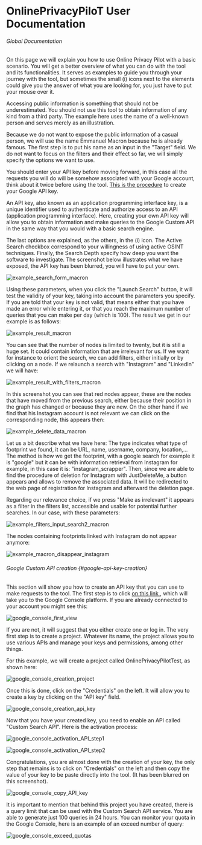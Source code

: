 # OnlinePrivacyPiloT User Documentation

###### Global Documentation
On this page we will explain you how to use Online Privacy Pilot with a basic scenario. You will get 
a better overview of what you can do with the tool and its functionalities. It serves as examples to 
guide you through your journey with the tool, but sometimes the small (i) icons next to the elements 
could give you the answer of what you are looking for, you just have to put your mouse over it.

Accessing public information is something that should not be underestimated. You should not use this
tool to obtain information of any kind from a third party. The example here uses the name of a 
well-known person and serves merely as an illustration.

Because we do not want to expose the public information of a casual person, we will use the name 
Emmanuel Macron because he is already famous. The first step is to put his name as an input in the 
"Target" field. We do not want to focus on the filters and their effect so far, we will simply 
specify the options we want to use.

You should enter your API key before moving forward, in this case all the requests you will do will 
be somehow associated with your Google account, think about it twice before using the tool.
[This is the procedure](#google-api-key-creation) to create your Google API key.

An API key, also known as an application programming interface key, is a unique identifier used to 
authenticate and authorize access to an API (application programming interface). Here, creating your
own API key will allow you to obtain information and make queries to the Google Custom API in the 
same way that you would with a basic search engine.

The last options are explained, as the others, in the (i) icon. The Active Search checkbox 
correspond to your willingness of using active OSINT techniques. Finally, the Search Depth specify 
how deep you want the software to investigate. The screenshot below illustrates what we have 
exposed, the API key has been blurred, you will have to put your own.

![example_search_form_macron](https://github.com/OnlinePrivacyPilot/OnlinePrivacyPilot_UserDoc/assets/100564746/69c97b59-3cc2-4851-a487-3eec21353083)

Using these parameters, when you click the "Launch Search" button, it will test the validity of your 
key, taking into account the parameters you specify.
If you are told that your key is not valid, that means either that you have made an error while
entering it, or that you reach the maximum number of queries that you can make per day 
(which is 100).
The result we get in our example is as follows:

![example_result_macron](https://github.com/OnlinePrivacyPilot/OnlinePrivacyPilot_UserDoc/assets/100564746/030ff038-7ace-450d-9809-cd86af94d8ce)


You can see that the number of nodes is limited to twenty, but it is still a huge set. 
It could contain information that are irrelevant for us.
If we want for instance to orient the search, we can add filters, either initially or by clicking
on a node. If we relaunch a search with "Instagram" and "LinkedIn"  we will have:

![example_result_with_filters_macron](https://github.com/OnlinePrivacyPilot/OnlinePrivacyPilot_UserDoc/assets/100564746/1100ec73-739f-41de-8f87-9b2d5fcda366)

In this screenshot you can see that red nodes appear, these are the nodes that have moved from
the previous search, either because their position in the graph has changed or because they are new.
On the other hand if we find that his Instagram account is not relevant we can click on the
corresponding node, this appears then:

![example_delete_data_macron](https://github.com/OnlinePrivacyPilot/OnlinePrivacyPilot_UserDoc/assets/100564746/42618e1e-5411-4e6d-86f0-f8004a659b18)

Let us a bit describe what we have here:
The type indicates what type of footprint we found, it can be URL, name, username, company, 
location,...
The method is how we get the footprint, with a google search for example it is "google" but it 
can be with information retrieval from Instagram for example, in this case it is: "instagram_scrapper".
Then, since we are able to find the procedure of deletion for Instagram with JustDeleteMe, a button appears
and allows to remove the associated data. It will be redirected to the web page of registration for
Instagram and afterward the deletion page. 

Regarding our relevance choice, if we press "Make as irrelevant" it appears as a
filter in the filters list, accessible and usable for potential further searches.
In our case, with these parameters:

![example_filters_input_search2_macron](https://github.com/OnlinePrivacyPilot/OnlinePrivacyPilot_UserDoc/assets/100564746/ca0ff94a-333e-481f-81e0-67f3b57cadd0)

The nodes containing footprints linked with Instagram do not appear anymore:

![example_macron_disappear_instagram](https://github.com/OnlinePrivacyPilot/OnlinePrivacyPilot_UserDoc/assets/100564746/8ecff7af-e335-4da4-848f-39a43c82571f)



###### Google Custom API creation {#google-api-key-creation}

This section will show you how to create an API key that you can use to make requests to the tool.
The first step is to click [on this link ](https://console.cloud.google.com/), which will take you 
to the Google Console platform. If you are already connected to your account you might see this:

![google_console_first_view](https://github.com/OnlinePrivacyPilot/OnlinePrivacyPilot_UserDoc/assets/100564746/3ca201d8-cc49-4461-b80a-33ddd737340f)

If you are not, it will suggest that you either create one or log in.
The very first step is to create a project. Whatever its name, the project allows you to use 
various APIs and manage your keys and permissions, among other things.

For this example, we will create a project called OnlinePrivacyPilotTest, as shown here:

![google_console_creation_project](https://github.com/OnlinePrivacyPilot/OnlinePrivacyPilot_UserDoc/assets/100564746/5b2280ec-f0a0-449b-b75e-42621e3d836c)

Once this is done, click on the "Credentials" on the left. It will allow you to create a key by 
clicking on the "API key" field. 

![google_console_creation_api_key](https://github.com/OnlinePrivacyPilot/OnlinePrivacyPilot_UserDoc/assets/100564746/223b2644-ed6c-457b-8524-5c4a4df8bc04)

Now that you have your created key, you need to enable an API called "Custom Search API". 
Here is the activation process:

![google_console_activation_API_step1](https://github.com/OnlinePrivacyPilot/OnlinePrivacyPilot_UserDoc/assets/100564746/37cc47c3-acf5-4551-a002-af21f41dd10a)

![google_console_activation_API_step2](https://github.com/OnlinePrivacyPilot/OnlinePrivacyPilot_UserDoc/assets/100564746/900bd7e2-6a96-4263-8e42-530e37bbc187)

Congratulations, you are almost done with the creation of your key, the only step that remains is 
to click on "Credentials" on the left and then copy the value of your key to be paste directly into 
the tool. (It has been blurred on this screenshot).

![google_console_copy_API_key](https://github.com/OnlinePrivacyPilot/OnlinePrivacyPilot_UserDoc/assets/100564746/83447138-05f3-4f91-959a-e0269b56d058)


It is important to mention that behind this project you have created, there is a query limit that can 
be used with the Custom Search API service. You are able to generate just 100 queries in 24 hours.
You can monitor your quota in the Google Console, here is an example of an exceed number of query:

![google_console_exceed_quotas](https://github.com/OnlinePrivacyPilot/OnlinePrivacyPilot_UserDoc/assets/100564746/38833949-3f7c-486b-811b-6f25bfc4ec15)



